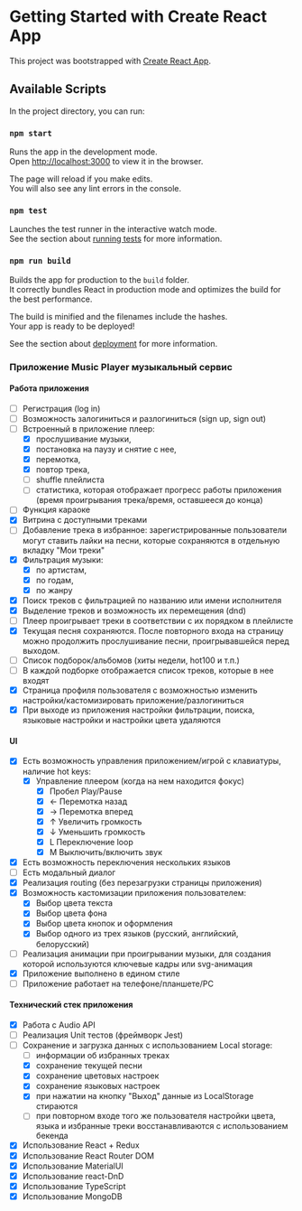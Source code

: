 # Getting Started with Create React App

This project was bootstrapped with [Create React App](https://github.com/facebook/create-react-app).

## Available Scripts

In the project directory, you can run:

### `npm start`

Runs the app in the development mode.\
Open [http://localhost:3000](http://localhost:3000) to view it in the browser.

The page will reload if you make edits.\
You will also see any lint errors in the console.

### `npm test`

Launches the test runner in the interactive watch mode.\
See the section about [running tests](https://facebook.github.io/create-react-app/docs/running-tests) for more information.

### `npm run build`

Builds the app for production to the `build` folder.\
It correctly bundles React in production mode and optimizes the build for the best performance.

The build is minified and the filenames include the hashes.\
Your app is ready to be deployed!

See the section about [deployment](https://facebook.github.io/create-react-app/docs/deployment) for more information.

### Приложение Music Player музыкальный сервис

#### Работа приложения

- [ ] Регистрация (log in)
- [ ] Возможность залогиниться и разлогиниться (sign up, sign out)
- [ ] Встроенный в приложение плеер:
  - [x] прослушивание музыки,
  - [x] постановка на паузу и снятие с нее,
  - [x] перемотка,
  - [x] повтор трека,
  - [ ] shuffle плейлиста
  - [ ] статистика, которая отображает прогресс работы приложения (время проигрывания трека/время, оставшееся до конца)
- [ ] Функция караоке
- [x] Витрина с доступными треками
- [ ] Добавление трека в избранное: зарегистрированные пользователи могут ставить лайки на песни, которые сохраняются в отдельную вкладку "Мои треки"
- [x] Фильтрация музыки:
  - [x] по артистам,
  - [x] по годам,
  - [x] по жанру
- [x] Поиск треков с фильтрацией по названию или имени исполнителя
- [x] Выделение треков и возможность их перемещения (dnd)
- [ ] Плеер проигрывает треки в соответствии с их порядком в плейлисте
- [x] Текущая песня сохраняются. После повторного входа на страницу можно продолжить прослушивание песни, проигрывавшейся перед выходом.
- [ ] Список подборок/альбомов (хиты недели, hot100 и т.п.)
- [ ] В каждой подборке отображается список треков, которые в нее входят
- [x] Страница профиля пользователя с возможностью изменить настройки/кастомизировать приложение/разлогиниться
- [x] При выходе из приложения настройки фильтрации, поиска, языковые настройки и настройки цвета удаляются

#### UI

- [x] Есть возможность управления приложением/игрой с клавиатуры, наличие hot keys:
  - [x] Управление плеером (когда на нем находится фокус)
    - [x] Пробел Play/Pause
    - [x] ← Перемотка назад
    - [x] → Перемотка вперед
    - [x] ↑ Увеличить громкость
    - [x] ↓ Уменьшить громкость
    - [x] L Переключение loop
    - [x] M Выключить/включить звук
- [x] Есть возможность переключения нескольких языков
- [ ] Есть модальный диалог
- [x] Реализация routing (без перезагрузки страницы приложения)
- [x] Возможность кастомизации приложения пользователем:
  - [x] Выбор цвета текста
  - [x] Выбор цвета фона
  - [x] Выбор цвета кнопок и оформления
  - [x] Выбор одного из трех языков (русский, английский, белорусский)
- [ ] Реализация анимации при проигрывании музыки, для создания которой используются ключевые кадры или svg-анимация
- [x] Приложение выполнено в едином стиле
- [ ] Приложение работает на телефоне/планшете/PC

#### Технический стек приложения

- [x] Работа с Audio API
- [ ] Реализация Unit тестов (фреймворк Jest)
- [ ] Сохранение и загрузка данных с использованием Local storage:
  - [ ] информации об избранных треках
  - [x] сохранение текущей песни
  - [x] сохранение цветовых настроек
  - [x] сохранение языковых настроек
  - [x] при нажатии на кнопку "Выход" данные из LocalStorage стираются
  - [ ] при повторном входе того же пользователя настройки цвета, языка и избранные треки восстанавливаются с использованием бекенда
- [x] Использование React + Redux
- [x] Использование React Router DOM
- [x] Использование MaterialUI
- [x] Использование react-DnD
- [x] Использование TypeScript
- [x] Использование MongoDB
